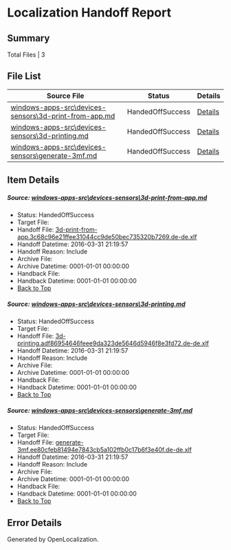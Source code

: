 # <a name='report-top'></a> Localization Handoff Report

## Summary
 Total Files | 3

## File List
 Source File | Status | Details 
 ----------- | ------ | ------- 
 [windows-apps-src\devices-sensors\3d-print-from-app.md](https://github.com/Microsoft/windows-apps/blob/bc7b9ace2749f047ecf9f3429103abf30e09b1cf/windows-apps-src/devices-sensors/3d-print-from-app.md) | HandedOffSuccess | [Details](#11f140741fd89bb21f453be33aff87057b6455391927)
 [windows-apps-src\devices-sensors\3d-printing.md](https://github.com/Microsoft/windows-apps/blob/5d115a7944efa26c1bb733aecfbfeb0b9a407ccd/windows-apps-src/devices-sensors/3d-printing.md) | HandedOffSuccess | [Details](#10985dec69a38e1ec7452de069768b572e2f5aca1928)
 [windows-apps-src\devices-sensors\generate-3mf.md](https://github.com/Microsoft/windows-apps/blob/bc7b9ace2749f047ecf9f3429103abf30e09b1cf/windows-apps-src/devices-sensors/generate-3mf.md) | HandedOffSuccess | [Details](#c7ace72ad2acf1b8041a2171968d9b98dec3b95c1965)

## Item Details
##### <a name='11f140741fd89bb21f453be33aff87057b6455391927'></a> Source: [windows-apps-src\devices-sensors\3d-print-from-app.md](https://github.com/Microsoft/windows-apps/blob/bc7b9ace2749f047ecf9f3429103abf30e09b1cf/windows-apps-src/devices-sensors/3d-print-from-app.md)
* Status: HandedOffSuccess
* Target File: 
* Handoff File: [3d-print-from-app.3c68c96e21ffee31044cc9de50bec735320b7269.de-de.xlf](https://github.com/Microsoft/WDG.handoff/blob/1225c0419e2eec4f4831f90d27483ddf5c9bc20e/ol-handoff/Microsoft/windows-apps.de-de/master/3d-print-from-app.3c68c96e21ffee31044cc9de50bec735320b7269.de-de.xlf)
* Handoff Datetime: 2016-03-31 21:19:57
* Handoff Reason: Include
* Archive File: 
* Archive Datetime: 0001-01-01 00:00:00
* Handback File: 
* Handback Datetime: 0001-01-01 00:00:00
* [Back to Top](#report-top)

##### <a name='10985dec69a38e1ec7452de069768b572e2f5aca1928'></a> Source: [windows-apps-src\devices-sensors\3d-printing.md](https://github.com/Microsoft/windows-apps/blob/5d115a7944efa26c1bb733aecfbfeb0b9a407ccd/windows-apps-src/devices-sensors/3d-printing.md)
* Status: HandedOffSuccess
* Target File: 
* Handoff File: [3d-printing.adf86954646feee9da323de5646d5946f8e3fd72.de-de.xlf](https://github.com/Microsoft/WDG.handoff/blob/1225c0419e2eec4f4831f90d27483ddf5c9bc20e/ol-handoff/Microsoft/windows-apps.de-de/master/3d-printing.adf86954646feee9da323de5646d5946f8e3fd72.de-de.xlf)
* Handoff Datetime: 2016-03-31 21:19:57
* Handoff Reason: Include
* Archive File: 
* Archive Datetime: 0001-01-01 00:00:00
* Handback File: 
* Handback Datetime: 0001-01-01 00:00:00
* [Back to Top](#report-top)

##### <a name='c7ace72ad2acf1b8041a2171968d9b98dec3b95c1965'></a> Source: [windows-apps-src\devices-sensors\generate-3mf.md](https://github.com/Microsoft/windows-apps/blob/bc7b9ace2749f047ecf9f3429103abf30e09b1cf/windows-apps-src/devices-sensors/generate-3mf.md)
* Status: HandedOffSuccess
* Target File: 
* Handoff File: [generate-3mf.ee80cfeb81494e7843cb5a102ffb0c17b6f3e40f.de-de.xlf](https://github.com/Microsoft/WDG.handoff/blob/1225c0419e2eec4f4831f90d27483ddf5c9bc20e/ol-handoff/Microsoft/windows-apps.de-de/master/generate-3mf.ee80cfeb81494e7843cb5a102ffb0c17b6f3e40f.de-de.xlf)
* Handoff Datetime: 2016-03-31 21:19:57
* Handoff Reason: Include
* Archive File: 
* Archive Datetime: 0001-01-01 00:00:00
* Handback File: 
* Handback Datetime: 0001-01-01 00:00:00
* [Back to Top](#report-top)


## Error Details

Generated by OpenLocalization.
